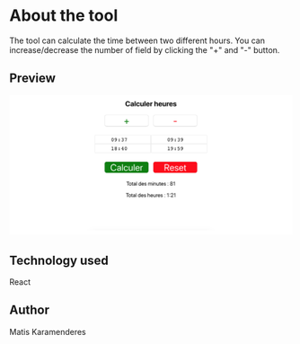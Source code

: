 # About the tool

The tool can calculate the time between two different hours. You can increase/decrease the number of field by clicking the "+" and "-" button.

## Preview

![preview](screenApp/previewApp.png)

## Technology used

React

## Author

Matis Karamenderes
